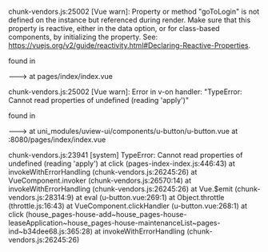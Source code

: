 chunk-vendors.js:25002 [Vue warn]: Property or method "goToLogin" is not defined on the instance but referenced during render. Make sure that this property is reactive, either in the data option, or for class-based components, by initializing the property. See: https://vuejs.org/v2/guide/reactivity.html#Declaring-Reactive-Properties.

found in

---> at pages/index/index.vue

chunk-vendors.js:25002 [Vue warn]: Error in v-on handler: "TypeError: Cannot read properties of undefined (reading 'apply')"

found in

---> <UButton> at uni_modules/uview-ui/components/u-button/u-button.vue
       at :8080/pages/index/index.vue


chunk-vendors.js:23941 [system] TypeError: Cannot read properties of undefined (reading 'apply')
    at click (pages-index-index.js:446:43)
    at invokeWithErrorHandling (chunk-vendors.js:26245:26)
    at VueComponent.invoker (chunk-vendors.js:26570:14)
    at invokeWithErrorHandling (chunk-vendors.js:26245:26)
    at Vue.$emit (chunk-vendors.js:28314:9)
    at eval (u-button.vue:269:1)
    at Object.throttle (throttle.js:16:43)
    at VueComponent.clickHandler (u-button.vue:268:1)
    at click (house_pages-house-add~house_pages-house-leaseApplication~house_pages-house-maintenanceList~pages-ind~b34dee68.js:365:28)
    at invokeWithErrorHandling (chunk-vendors.js:26245:26)